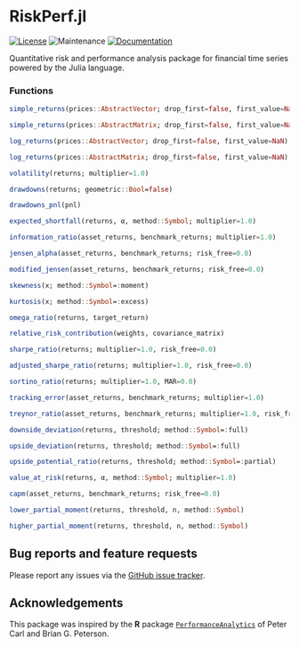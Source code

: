 # RiskPerf.jl

[![License](https://img.shields.io/badge/License-MIT-yellow.svg)](https://github.com/rbeeli/RiskPerf.jl/blob/main/LICENSE)
![Maintenance](https://img.shields.io/maintenance/yes/2025)
[![Documentation](https://img.shields.io/badge/docs-stable-blue.svg)](https://rbeeli.github.io/RiskPerf.jl/stable/)

Quantitative risk and performance analysis package for financial time series powered by the Julia language.

### Functions

```julia
simple_returns(prices::AbstractVector; drop_first=false, first_value=NaN)

simple_returns(prices::AbstractMatrix; drop_first=false, first_value=NaN)

log_returns(prices::AbstractVector; drop_first=false, first_value=NaN)

log_returns(prices::AbstractMatrix; drop_first=false, first_value=NaN)

volatility(returns; multiplier=1.0)

drawdowns(returns; geometric::Bool=false)

drawdowns_pnl(pnl)

expected_shortfall(returns, α, method::Symbol; multiplier=1.0)

information_ratio(asset_returns, benchmark_returns; multiplier=1.0)

jensen_alpha(asset_returns, benchmark_returns; risk_free=0.0)

modified_jensen(asset_returns, benchmark_returns; risk_free=0.0)

skewness(x; method::Symbol=:moment)

kurtosis(x; method::Symbol=:excess)

omega_ratio(returns, target_return)

relative_risk_contribution(weights, covariance_matrix)

sharpe_ratio(returns; multiplier=1.0, risk_free=0.0)

adjusted_sharpe_ratio(returns; multiplier=1.0, risk_free=0.0)

sortino_ratio(returns; multiplier=1.0, MAR=0.0)

tracking_error(asset_returns, benchmark_returns; multiplier=1.0)

treynor_ratio(asset_returns, benchmark_returns; multiplier=1.0, risk_free=0.0)

downside_deviation(returns, threshold; method::Symbol=:full)

upside_deviation(returns, threshold; method::Symbol=:full)

upside_potential_ratio(returns, threshold; method::Symbol=:partial)

value_at_risk(returns, α, method::Symbol; multiplier=1.0)

capm(asset_returns, benchmark_returns; risk_free=0.0)

lower_partial_moment(returns, threshold, n, method::Symbol)

higher_partial_moment(returns, threshold, n, method::Symbol)
```

## Bug reports and feature requests

Please report any issues via the [GitHub issue tracker](https://github.com/rbeeli/RiskPerf.jl/issues).

## Acknowledgements

This package was inspired by the **R** package [`PerformanceAnalytics`](https://cran.r-project.org/web/packages/PerformanceAnalytics/index.html) of Peter Carl and Brian G. Peterson.
